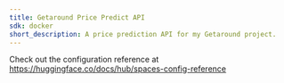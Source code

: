 ```yaml
---
title: Getaround Price Predict API
sdk: docker
short_description: A price prediction API for my Getaround project.
---
```


Check out the configuration reference at https://huggingface.co/docs/hub/spaces-config-reference